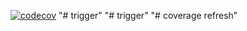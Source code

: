 [![codecov](https://codecov.io/gh/natanayele/gig-marketing-bot/branch/master/graph/badge.svg)](https://codecov.io/gh/natanayele/gig-marketing-bot)
"# trigger" 
"# trigger" 
"# coverage refresh" 

